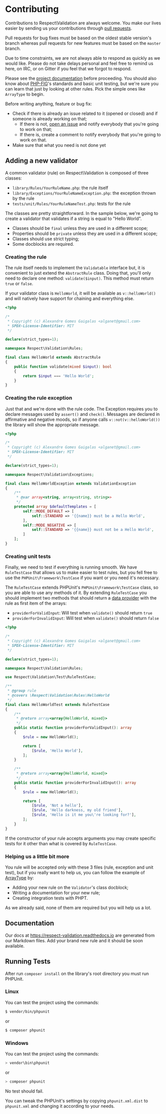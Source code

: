 # Contributing

Contributions to Respect\Validation are always welcome. You make our lives
easier by sending us your contributions through [pull requests][].

Pull requests for bug fixes must be based on the oldest stable version's branch
whereas pull requests for new features must be based on the `master` branch.

Due to time constraints, we are not always able to respond as quickly as we
would like. Please do not take delays personal and feel free to remind us here,
on IRC, or on Gitter if you feel that we forgot to respond.

Please see the [project documentation][] before proceeding. You should also know
about [PHP-FIG][]'s standards and basic unit testing, but we're sure you can
learn that just by looking at other rules. Pick the simple ones like `ArrayType`
to begin.

Before writing anything, feature or bug fix:
- Check if there is already an issue related to it (opened or closed) and if
  someone is already working on that;
    - If there is not, [open an issue][] and notify everybody that you're going
      to work on that;
    - If there is, create a comment to notify everybody that you're going to
      work on that.
- Make sure that what you need is not done yet

## Adding a new validator

A common validator (rule) on Respect\Validation is composed of three classes:

  * `library/Rules/YourRuleName.php`: the rule itself
  * `library/Exceptions/YourRuleNameException.php`: the exception thrown by the rule
  * `tests/unit/Rules/YourRuleNameTest.php`: tests for the rule

The classes are pretty straightforward. In the sample below, we're going to
create a validator that validates if a string is equal to "Hello World".

- Classes should be `final` unless they are used in a different scope;
- Properties should be `private` unless they are used in a different scope;
- Classes should use strict typing;
- Some docblocks are required.

### Creating the rule

The rule itself needs to implement the `Validatable` interface but, it is
convenient to just extend the `AbstractRule` class.
Doing that, you'll only need to declare one method: `validate($input)`.
This method must return `true` or `false`.

If your validator class is `HelloWorld`, it will be available as `v::helloWorld()`
and will natively have support for chaining and everything else.

```php
<?php

/*
 * Copyright (c) Alexandre Gomes Gaigalas <alganet@gmail.com>
 * SPDX-License-Identifier: MIT
 */

declare(strict_types=1);

namespace Respect\Validation\Rules;

final class HelloWorld extends AbstractRule
{
    public function validate(mixed $input): bool
    {
        return $input === 'Hello World';
    }
}
```

### Creating the rule exception

Just that and we're done with the rule code. The Exception requires you to
declare messages used by `assert()` and `check()`. Messages are declared in
affirmative and negative moods, so if anyone calls `v::not(v::helloWorld())` the
library will show the appropriate message.

```php
<?php

/*
 * Copyright (c) Alexandre Gomes Gaigalas <alganet@gmail.com>
 * SPDX-License-Identifier: MIT
 */

declare(strict_types=1);

namespace Respect\Validation\Exceptions;

final class HelloWorldException extends ValidationException
{
    /**
     * @var array<string, array<string, string>>
     */
    protected array $defaultTemplates = [
        self::MODE_DEFAULT => [
            self::STANDARD => '{{name}} must be a Hello World',
        ],
        self::MODE_NEGATIVE => [
            self::STANDARD => '{{name}} must not be a Hello World',
        ]
    ];
}
```

### Creating unit tests

Finally, we need to test if everything is running smooth. We have `RuleTestCase`
that allows us to make easier to test rules, but you fell free to use the
`PHPUnit\Framework\TestCase` if you want or you need it's necessary.

The `RuleTestCase` extends PHPUnit's `PHPUnit\Framework\TestCase` class, so you
are able to use any methods of it. By extending `RuleTestCase` you should
implement two methods that should return a [data provider][] with the rule as
first item of the arrays:

- `providerForValidInput`: Will test when `validate()` should return `true`
- `providerForInvalidInput`: Will test when `validate()` should return `false`

```php
<?php

/*
 * Copyright (c) Alexandre Gomes Gaigalas <alganet@gmail.com>
 * SPDX-License-Identifier: MIT
 */

declare(strict_types=1);

namespace Respect\Validation\Rules;

use Respect\Validation\Test\RuleTestCase;

/**
 * @group rule
 * @covers \Respect\Validation\Rules\HelloWorld
 */
final class HelloWorldTest extends RuleTestCase
{
    /**
     * @return array<array{HelloWorld, mixed}>
     */
    public static function providerForValidInput(): array
    {
        $rule = new HelloWorld();

        return [
            [$rule, 'Hello World'],
        ];
    }

    /**
     * @return array<array{HelloWorld, mixed}>
     */
    public static function providerForInvalidInput(): array
    {
        $rule = new HelloWorld();

        return [
            [$rule, 'Not a hello'],
            [$rule, 'Hello darkness, my old friend'],
            [$rule, 'Hello is it me you\'re looking for?'],
        ];
    }
}
```

If the constructor of your rule accepts arguments you may create specific tests
for it other than what is covered by `RuleTestCase`.

### Helping us a little bit more

You rule will be accepted only with these 3 files (rule, exception and unit test),
but if you really want to help us, you can follow the example of [ArrayType][] by:

- Adding your new rule on the `Validator`'s class docblock;
- Writing a documentation for your new rule;
- Creating integration tests with PHPT.

As we already said, none of them are required but you will help us a lot.

## Documentation

Our docs at https://respect-validation.readthedocs.io are generated from our
Markdown files. Add your brand new rule and it should be soon available.

## Running Tests

After run `composer install` on the library's root directory you must run PHPUnit.

### Linux

You can test the project using the commands:
```sh
$ vendor/bin/phpunit
```

or

```sh
$ composer phpunit
```

### Windows

You can test the project using the commands:
```sh
> vendor\bin\phpunit
```

or

```sh
> composer phpunit
```

No test should fail.

You can tweak the PHPUnit's settings by copying `phpunit.xml.dist` to `phpunit.xml`
and changing it according to your needs.

[ArrayType]: https://github.com/Respect/Validation/commit/f08a1fa
[data provider]: https://phpunit.de/manual/current/en/writing-tests-for-phpunit.html#writing-tests-for-phpunit.data-providers "PHPUnit Data Providers"
[open an issue]: http://github.com/Respect/Validation/issues
[PHP-FIG]: http://www.php-fig.org "PHP Framework Interop Group"
[project documentation]: https://respect-validation.readthedocs.io/ "Respect\Validation documentation"
[pull requests]: http://help.github.com/pull-requests "GitHub pull requests"
